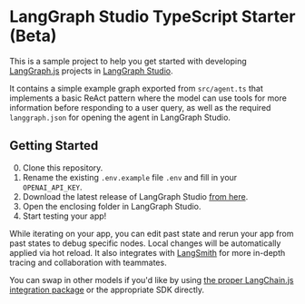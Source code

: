 # LangGraph Studio TypeScript Starter (Beta)

This is a sample project to help you get started with developing [LangGraph.js](https://github.com/langchain-ai/langgraphjs) projects in [LangGraph Studio](https://github.com/langchain-ai/langgraph-studio).

It contains a simple example graph exported from `src/agent.ts` that implements a basic ReAct pattern where the model can use tools for more information before responding to a user query, as well as the required `langgraph.json` for opening the agent in LangGraph Studio.

## Getting Started

0. Clone this repository.
1. Rename the existing `.env.example` file `.env` and fill in your `OPENAI_API_KEY`.
2. Download the latest release of LangGraph Studio [from here](https://github.com/langchain-ai/langgraph-studio/releases).
3. Open the enclosing folder in LangGraph Studio.
4. Start testing your app!

While iterating on your app, you can edit past state and rerun your app from past states to debug specific nodes. Local changes will be automatically applied via hot reload. It also integrates with [LangSmith](https://smith.langchain.com/) for more in-depth tracing and collaboration with teammates.

You can swap in other models if you'd like by using [the proper LangChain.js integration package](https://js.langchain.com/v0.2/docs/integrations/chat/) or the appropriate SDK directly.
